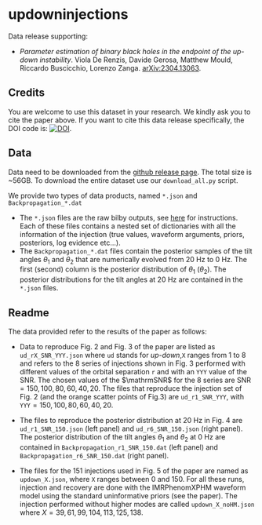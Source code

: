 # updowninjections

Data release supporting:

- _Parameter estimation of binary black holes in the endpoint of the up-down instability_. Viola De Renzis, Davide Gerosa, Matthew Mould, Riccardo Buscicchio, Lorenzo Zanga. [arXiv:2304.13063](https://arxiv.org/abs/2304.13063).

## Credits

You are welcome to use this dataset in your research. We kindly ask you to cite the paper above. If you want to cite this data release specifically, the DOI code is: [![DOI](https://zenodo.org/badge/DOI/10.5281/zenodo.6777952.svg)](https://doi.org/10.5281/zenodo.6777952).


## Data

Data need to be downloaded from the [github release page](https://github.com/ViolaDeRenzis/updowninjections/releases). The total size is ~56GB. To download the entire dataset use our `download_all.py` script.


We provide two types of data products, named `*.json` and `Backpropagation_*.dat`
- The `*.json` files are the raw bilby outputs, see [here](https://lscsoft.docs.ligo.org/bilby/bilby-output.html) for instructions. Each of these files contains a nested set of dictionaries with all the information of the injection (true values, waveform arguments, priors, posteriors, log evidence etc...). 
- The `Backpropagation_*.dat` files contain the posterior samples of the tilt angles $\theta_1$ and $\theta_2$ that are numerically evolved from $20$ Hz to $0$ Hz. The first (second) column is the posterior distribution of $\theta_1$ ($\theta_2$). The posterior distributions for the tilt angles at $20$ Hz are contained in the `*.json` files.


## Readme

The data provided refer to the results of the paper as follows:

- Data to reproduce Fig. 2 and Fig. 3 of the paper are listed as `ud_rX_SNR_YYY.json` where `ud` stands for *up-down*,`X` ranges from 1 to 8 and refers to the 8 series of injections shown in Fig. 3 performed with different values of the orbital separation `r` and with an `YYY` value of the SNR. The chosen values of the $\mathrmSNR$ for the 8 series are $\mathrm{SNR}=150,100,80,60,40,20$. The files that reproduce the injection set of Fig. 2 (and the orange scatter points of Fig.3) are `ud_r1_SNR_YYY`, with `YYY`$=150,100,80,60,40,20$.

- The files to reproduce the posterior distribution at $20$ Hz in Fig. 4 are `ud_r1_SNR_150.json` (left panel) and `ud_r6_SNR_150.json` (right panel). The posterior distribution of the tilt angles $\theta_1$ and $\theta_2$ at $0$ Hz are contained in `Backpropagation_r1_SNR_150.dat` (left panel) and `Backpropagation_r6_SNR_150.dat` (right panel).

- The files for the 151 injections used in Fig. 5 of the paper are named as `updown_X.json`, where `X` ranges between 0 and 150. For all these runs, injection and recovery are done with the IMRPhenomXPHM waveform model using the standard uninformative priors (see the paper). The injection performed without higher modes are called `updown_X_noHM.json` where $X=39,61,99,104,113,125,138$. 



